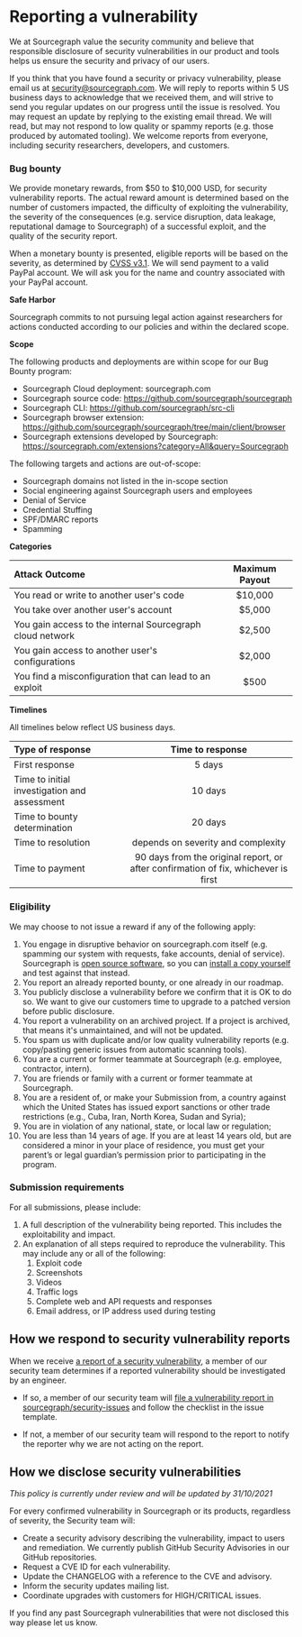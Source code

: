 # Reporting a vulnerability

We at Sourcegraph value the security community and believe that responsible disclosure of security vulnerabilities in our product and tools helps us ensure the security and privacy of our users.

If you think that you have found a security or privacy vulnerability, please email us at <a href="mailto:security@sourcegraph.com">security@sourcegraph.com</a>. We will reply to reports within 5 US business days to acknowledge that we received them, and will strive to send you regular updates on our progress until the issue is resolved. You may request an update by replying to the existing email thread. We will read, but may not respond to low quality or spammy reports (e.g. those produced by automated tooling). We welcome reports from everyone, including security researchers, developers, and customers.

### Bug bounty

We provide monetary rewards, from $50 to $10,000 USD, for security vulnerability reports. The actual reward amount is determined based on the number of customers impacted, the difficulty of exploiting the vulnerability, the severity of the consequences (e.g. service disruption, data leakage, reputational damage to Sourcegraph) of a successful exploit, and the quality of the security report.

When a monetary bounty is presented, eligible reports will be based on the severity, as determined by [CVSS v3.1](https://www.first.org/cvss/calculator/3.1). We will send payment to a valid PayPal account. We will ask you for the name and country associated with your PayPal account.

**Safe Harbor**

Sourcegraph commits to not pursuing legal action against researchers for actions conducted according to our policies and within the declared scope.

**Scope**

The following products and deployments are within scope for our Bug Bounty program:

- Sourcegraph Cloud deployment: sourcegraph.com
- Sourcegraph source code: https://github.com/sourcegraph/sourcegraph
- Sourcegraph CLI: https://github.com/sourcegraph/src-cli
- Sourcegraph browser extension: https://github.com/sourcegraph/sourcegraph/tree/main/client/browser
- Sourcegraph extensions developed by Sourcegraph: https://sourcegraph.com/extensions?category=All&query=Sourcegraph

The following targets and actions are out-of-scope:

- Sourcegraph domains not listed in the in-scope section
- Social engineering against Sourcegraph users and employees
- Denial of Service
- Credential Stuffing
- SPF/DMARC reports
- Spamming

**Categories**

| Attack Outcome                                            | Maximum Payout |
| :-------------------------------------------------------- | :------------: |
| You read or write to another user's code                  |    $10,000     |
| You take over another user's account                      |     $5,000     |
| You gain access to the internal Sourcegraph cloud network |     $2,500     |
| You gain access to another user's configurations          |     $2,000     |
| You find a misconfiguration that can lead to an exploit   |      $500      |

**Timelines**

All timelines below reflect US business days.

| Type of response                             |                                  Time to response                                  |
| :------------------------------------------- | :--------------------------------------------------------------------------------: |
| First response                               |                                       5 days                                       |
| Time to initial investigation and assessment |                                      10 days                                       |
| Time to bounty determination                 |                                      20 days                                       |
| Time to resolution                           |                         depends on severity and complexity                         |
| Time to payment                              | 90 days from the original report, or after confirmation of fix, whichever is first |

### Eligibility

We may choose to not issue a reward if any of the following apply:

1. You engage in disruptive behavior on sourcegraph.com itself (e.g. spamming our system with requests, fake accounts, denial of service). Sourcegraph is [open source software](https://github.com/sourcegraph/sourcegraph), so you can [install a copy yourself](https://docs.sourcegraph.com/#quickstart-guide) and test against that instead.
1. You report an already reported bounty, or one already in our roadmap.
1. You publicly disclose a vulnerability before we confirm that it is OK to do so. We want to give our customers time to upgrade to a patched version before public disclosure.
1. You report a vulnerability on an archived project. If a project is archived, that means it's unmaintained, and will not be updated.
1. You spam us with duplicate and/or low quality vulnerability reports (e.g. copy/pasting generic issues from automatic scanning tools).
1. You are a current or former teammate at Sourcegraph (e.g. employee, contractor, intern).
1. You are friends or family with a current or former teammate at Sourcegraph.
1. You are a resident of, or make your Submission from, a country against which the United States has issued export sanctions or other trade restrictions (e.g., Cuba, Iran, North Korea, Sudan and Syria);
1. You are in violation of any national, state, or local law or regulation;
1. You are less than 14 years of age. If you are at least 14 years old, but are considered a minor in your place of residence, you must get your parent’s or legal guardian’s permission prior to participating in the program.

### Submission requirements

For all submissions, please include:

1. A full description of the vulnerability being reported. This includes the exploitability and impact.
1. An explanation of all steps required to reproduce the vulnerability. This may include any or all of the following:
   1. Exploit code
   1. Screenshots
   1. Videos
   1. Traffic logs
   1. Complete web and API requests and responses
   1. Email address, or IP address used during testing

## How we respond to security vulnerability reports

When we receive [a report of a security vulnerability](#submission-requirements), a member of our security team determines if a reported vulnerability should be investigated by an engineer.

- If so, a member of our security team will [file a vulnerability report in sourcegraph/security-issues](https://github.com/sourcegraph/security-issues/issues/new/choose) and follow the checklist in the issue template.

- If not, a member of our security team will respond to the report to notify the reporter why we are not acting on the report.

## How we disclose security vulnerabilities

_*This policy is currently under review and will be updated by 31/10/2021*_

For every confirmed vulnerability in Sourcegraph or its products, regardless of severity, the Security team will:

- Create a security advisory describing the vulnerability, impact to users and remediation. We currently publish GitHub Security Advisories in our GitHub repositories.
- Request a CVE ID for each vulnerability.
- Update the CHANGELOG with a reference to the CVE and advisory.
- Inform the security updates mailing list.
- Coordinate upgrades with customers for HIGH/CRITICAL issues.

If you find any past Sourcegraph vulnerabilities that were not disclosed this way please let us know.



